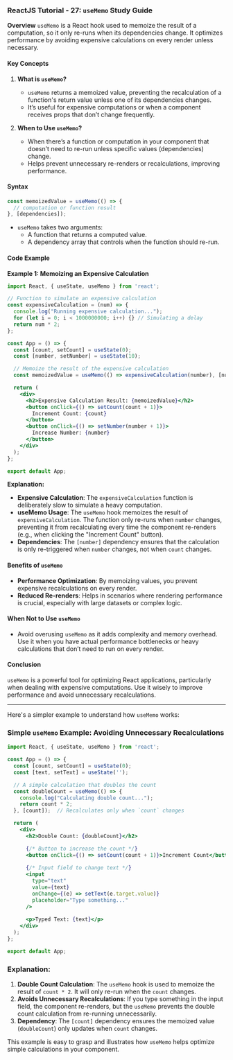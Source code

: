 ### ReactJS Tutorial - 27: `useMemo` Study Guide

**Overview**
`useMemo` is a React hook used to memoize the result of a computation, so it only re-runs when its dependencies change. It optimizes performance by avoiding expensive calculations on every render unless necessary.

#### Key Concepts

1. **What is `useMemo`?**
   - `useMemo` returns a memoized value, preventing the recalculation of a function's return value unless one of its dependencies changes.
   - It’s useful for expensive computations or when a component receives props that don’t change frequently.

2. **When to Use `useMemo`?**
   - When there’s a function or computation in your component that doesn’t need to re-run unless specific values (dependencies) change.
   - Helps prevent unnecessary re-renders or recalculations, improving performance.

#### Syntax

```jsx
const memoizedValue = useMemo(() => {
  // computation or function result
}, [dependencies]);
```

- `useMemo` takes two arguments:
  - A function that returns a computed value.
  - A dependency array that controls when the function should re-run.

#### Code Example

**Example 1: Memoizing an Expensive Calculation**

```jsx
import React, { useState, useMemo } from 'react';

// Function to simulate an expensive calculation
const expensiveCalculation = (num) => {
  console.log("Running expensive calculation...");
  for (let i = 0; i < 1000000000; i++) {} // Simulating a delay
  return num * 2;
};

const App = () => {
  const [count, setCount] = useState(0);
  const [number, setNumber] = useState(10);

  // Memoize the result of the expensive calculation
  const memoizedValue = useMemo(() => expensiveCalculation(number), [number]);

  return (
    <div>
      <h2>Expensive Calculation Result: {memoizedValue}</h2>
      <button onClick={() => setCount(count + 1)}>
        Increment Count: {count}
      </button>
      <button onClick={() => setNumber(number + 1)}>
        Increase Number: {number}
      </button>
    </div>
  );
};

export default App;
```

**Explanation:**
- **Expensive Calculation**: The `expensiveCalculation` function is deliberately slow to simulate a heavy computation.
- **useMemo Usage**: The `useMemo` hook memoizes the result of `expensiveCalculation`. The function only re-runs when `number` changes, preventing it from recalculating every time the component re-renders (e.g., when clicking the "Increment Count" button).
- **Dependencies**: The `[number]` dependency ensures that the calculation is only re-triggered when `number` changes, not when `count` changes.

#### Benefits of `useMemo`
- **Performance Optimization**: By memoizing values, you prevent expensive recalculations on every render.
- **Reduced Re-renders**: Helps in scenarios where rendering performance is crucial, especially with large datasets or complex logic.

#### When Not to Use `useMemo`
- Avoid overusing `useMemo` as it adds complexity and memory overhead. Use it when you have actual performance bottlenecks or heavy calculations that don’t need to run on every render.

#### Conclusion
`useMemo` is a powerful tool for optimizing React applications, particularly when dealing with expensive computations. Use it wisely to improve performance and avoid unnecessary recalculations.

***

Here's a simpler example to understand how `useMemo` works:

### Simple `useMemo` Example: Avoiding Unnecessary Recalculations

```jsx
import React, { useState, useMemo } from 'react';

const App = () => {
  const [count, setCount] = useState(0);
  const [text, setText] = useState('');

  // A simple calculation that doubles the count
  const doubleCount = useMemo(() => {
    console.log("Calculating double count...");
    return count * 2;
  }, [count]);  // Recalculates only when `count` changes

  return (
    <div>
      <h2>Double Count: {doubleCount}</h2>

      {/* Button to increase the count */}
      <button onClick={() => setCount(count + 1)}>Increment Count</button>
      
      {/* Input field to change text */}
      <input 
        type="text" 
        value={text} 
        onChange={(e) => setText(e.target.value)} 
        placeholder="Type something..."
      />
      
      <p>Typed Text: {text}</p>
    </div>
  );
};

export default App;
```

### Explanation:
1. **Double Count Calculation**: The `useMemo` hook is used to memoize the result of `count * 2`. It will only re-run when the `count` changes.
2. **Avoids Unnecessary Recalculations**: If you type something in the input field, the component re-renders, but the `useMemo` prevents the double count calculation from re-running unnecessarily.
3. **Dependency**: The `[count]` dependency ensures the memoized value (`doubleCount`) only updates when `count` changes.

This example is easy to grasp and illustrates how `useMemo` helps optimize simple calculations in your component.